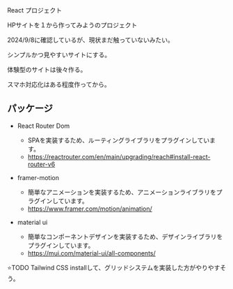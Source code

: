React プロジェクト

HPサイトを１から作ってみようのプロジェクト

2024/9/8に確認しているが、現状まだ触っていないみたい。

シンプルかつ見やすいサイトにする。

体験型のサイトは後々作る。

スマホ対応化はある程度作ってから。

## パッケージ
- React Router Dom
  - SPAを実装するため、ルーティングライブラリをプラグインしています。
  - https://reactrouter.com/en/main/upgrading/reach#install-react-router-v6

- framer-motion
  - 簡単なアニメーションを実装するため、アニメーションライブラリをプラグインしています。
  - https://www.framer.com/motion/animation/

- material ui
  - 簡単なコンポーネントデザインを実装するため、デザインライブラリをプラグインしています。
  - https://mui.com/material-ui/all-components/
  
⭐️TODO
Tailwind CSS installして、グリッドシステムを実装した方がやりやすそう。